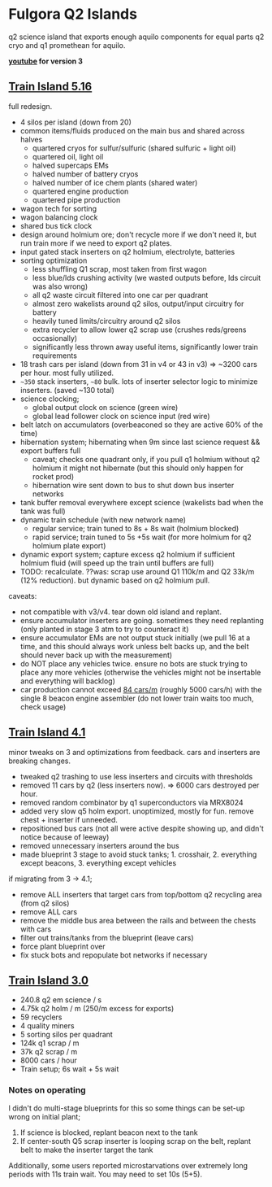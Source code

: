 # Fulgora Q2 Islands

q2 science island that exports enough aquilo components for equal parts q2 cryo and q1 promethean for aquilo.

**[youtube](https://www.youtube.com/watch?v=NC3HJzfywt4) for version 3**

## [Train Island 5.16](./fulgora-train5.txt)
full redesign.

- 4 silos per island (down from 20)
- common items/fluids produced on the main bus and shared across halves
  * quartered cryos for sulfur/sulfuric (shared sulfuric + light oil)
  * quartered oil, light oil
  * halved supercaps EMs
  * halved number of battery cryos
  * halved number of ice chem plants (shared water)
  * quartered engine production
  * quartered pipe production
- wagon tech for sorting
- wagon balancing clock
- shared bus tick clock
- design around holmium ore; don't recycle more if we don't need it, but run train more if we need to export q2 plates.
- input gated stack inserters on q2 holmium, electrolyte, batteries
- sorting optimization
  * less shuffling Q1 scrap, most taken from first wagon
  * less blue/lds crushing activity (we wasted outputs before, lds circuit was also wrong)
  * all q2 waste circuit filtered into one car per quadrant
  * almost zero wakelists around q2 silos, output/input circuitry for battery
  * heavily tuned limits/circuitry around q2 silos
  * extra recycler to allow lower q2 scrap use (crushes reds/greens occasionally)
  * significantly less thrown away useful items, significantly lower train requirements
- 18 trash cars per island (down from 31 in v4 or 43 in v3) => ~3200 cars per hour. most fully utilized.
- `~350` stack inserters, `~80` bulk. lots of inserter selector logic to minimize inserters. (saved ~130 total)
- science clocking;
  * global output clock on science (green wire)
  * global lead follower clock on science input (red wire)
- belt latch on accumulators (overbeaconed so they are active 60% of the time)
- hibernation system; hibernating when 9m since last science request && export buffers full
  * caveat; checks one quadrant only, if you pull q1 holmium without q2 holmium it might not hibernate (but this should only happen for rocket prod)
  * hibernation wire sent down to bus to shut down bus inserter networks
- tank buffer removal everywhere except science (wakelists bad when the tank was full)
- dynamic train schedule (with new network name)
  * regular service; train tuned to 8s + 8s wait (holmium blocked)
  * rapid service; train tuned to 5s +5s wait (for more holmium for q2 holmium plate export)
- dynamic export system; capture excess q2 holmium if sufficient holmium fluid (will speed up the train until buffers are full)
- TODO: recalculate. ??was: scrap use around Q1 110k/m and Q2 33k/m (12% reduction). but dynamic based on q2 holmium pull.

caveats:
- not compatible with v3/v4. tear down old island and replant.
- ensure accumulator inserters are going. sometimes they need replanting (only planted in stage 3 atm to try to counteract it)
- ensure accumulator EMs are not output stuck initially (we pull 16 at a time, and this should always work unless belt backs up, and the belt should never back up with the measurement)
- do NOT place any vehicles twice. ensure no bots are stuck trying to place any more vehicles (otherwise the vehicles might not be insertable and everything will backlog)
- car production cannot exceed [84 cars/m](https://factoriolab.github.io/spa/list?z=eJw1jzEOgzAMRW-TIUNFCrQsXpxWYqASQ09A1QHUQBsQlRh89n5XYbD.c75tORONtirMk6w3HVU2Q3aaKkSBOOnD0US6ZNbCBtx2WAEO4CNAe3wLyNX6AgqFGVAqLHvz528F4kaHoLnOQIdU10nHpDHpQRf084K7wjtSaUKItMlZcuFGeBMGDMK18Cgche.Cq3ArfDBd6PGvLDOv6UEs3l7NSs79ABXuRJE_&v=11) (roughly 5000 cars/h) with the single 8 beacon engine assembler (do not lower train waits too much, check usage)

## [Train Island 4.1](./fulgora-train4.txt)
minor tweaks on 3 and optimizations from feedback. cars and inserters are breaking changes.

- tweaked q2 trashing to use less inserters and circuits with thresholds
- removed 11 cars by q2 (less inserters now). => 6000 cars destroyed per hour.
- removed random combinator by q1 superconductors via MRX8024
- added very slow q5 holm export. unoptimized, mostly for fun. remove chest + inserter if unneeded.
- repositioned bus cars (not all were active despite showing up, and didn't notice because of leeway)
- removed unnecessary inserters around the bus
- made blueprint 3 stage to avoid stuck tanks; 1. crosshair, 2. everything except beacons, 3. everything except vehicles

if migrating from 3 -> 4.1;
- remove ALL inserters that target cars from top/bottom q2 recycling area (from q2 silos)
- remove ALL cars
- remove the middle bus area between the rails and between the chests with cars
- filter out trains/tanks from the blueprint (leave cars)
- force plant blueprint over
- fix stuck bots and repopulate bot networks if necessary

## [Train Island 3.0](./fulgora-train3.txt)

- 240.8 q2 em science / s
- 4.75k q2 holm / m (250/m excess for exports)
- 59 recyclers
- 4 quality miners
- 5 sorting silos per quadrant
- 124k q1 scrap / m
- 37k q2 scrap / m
- 8000 cars / hour
- Train setup; 6s wait + 5s wait

### Notes on operating
I didn't do multi-stage blueprints for this so some things can be set-up wrong on initial plant;

1. If science is blocked, replant beacon next to the tank
2. If center-south Q5 scrap inserter is looping scrap on the belt, replant belt to make the inserter target the tank

Additionally, some users reported microstarvations over extremely long periods with 11s train wait. You may need to set 10s (5+5).

